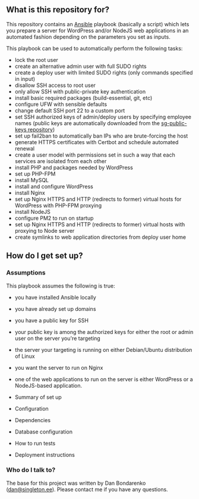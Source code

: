 ## What is this repository for? ##

This repository contains an [Ansible](https://docs.ansible.com/ansible/2.10) playbook (basically a script) which lets you prepare a server for WordPress and/or NodeJS web applications in an automated fashion depending on the parameters you set as inputs.

This playbook can be used to automatically perform the following tasks:

* lock the root user
* create an alternative admin user with full SUDO rights
* create a deploy user with limited SUDO rights (only commands specified in input)
* disallow SSH access to root user
* only allow SSH with public-private key authentication
* install basic required packages (build-essential, git, etc)
* configure UFW with sensible defaults
* change default SSH port 22 to a custom port
* set SSH authorized keys of admin/deploy users by specifying employee names (public keys are automatically downloaded from the [sg-public-keys repository](https://bitbucket.org/singleton-group/sg-public-keys/))
* set up fail2ban to automatically ban IPs who are brute-forcing the host
* generate HTTPS certificates with Certbot and schedule automated renewal 
* create a user model with permissions set in such a way that each services are isolated from each other
* install PHP and packages needed by WordPress
* set up PHP-FPM
* install MySQL
* install and configure WordPress
* install Nginx
* set up Nginx HTTPS and HTTP (redirects to former) virtual hosts for WordPress with PHP-FPM proxying
* install NodeJS 
* configure PM2 to run on startup
* set up Nginx HTTPS and HTTP (redirects to former) virtual hosts with proxying to Node server
* create symlinks to web application directories from deploy user home
## How do I get set up? ##
### Assumptions ###

This playbook assumes the following is true:

* you have installed Ansible locally 
* you have already set up domains
* you have a public key for SSH
* your public key is among the authorized keys for either the root or admin user on the server you're targeting
* the server your targeting is running on either Debian/Ubuntu distribution of Linux
* you want the server to run on Nginx
* one of the web applications to run on the server is either WordPress or a NodeJS-based application.

* Summary of set up
* Configuration
* Dependencies
* Database configuration
* How to run tests
* Deployment instructions

### Who do I talk to? ###

The base for this project was written by Dan Bondarenko (dan@singleton.ee). Please contact me if you have any questions.
